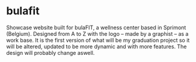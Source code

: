 # bulafit
Showcase website built for bulaFIT, a wellness center based in Sprimont (Belgium).
Designed from A to Z with the logo – made by a graphist – as a work base.
It is the first version of what will be my graduation project so it will be altered, updated to be more dynamic and with more features.
The design will probably change aswell.
